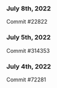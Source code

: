 ### July 8th, 2022

Commit #22822

### July 5th, 2022

Commit #314353


### July 4th, 2022

Commit #72281
